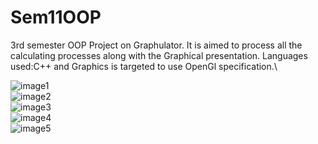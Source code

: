 # Sem11OOP
3rd semester OOP Project on Graphulator.
It is aimed to process all the calculating processes along with the Graphical presentation.
Languages used:C++
and Graphics is targeted to use OpenGl specification.\

![image1](https://github.com/CRLannister/Sem11OOP/tree/master/GRAPHULATOR_Source/md_res/one.png)\
![image2](https://github.com/CRLannister/Sem11OOP/tree/master/GRAPHULATOR_Source/md_res/two.png)\
![image3](https://github.com/CRLannister/Sem11OOP/tree/master/GRAPHULATOR_Source/md_res/three.png)\
![image4](https://github.com/CRLannister/Sem11OOP/tree/master/GRAPHULATOR_Source/md_res/four.png)\
![image5](https://github.com/CRLannister/Sem11OOP/tree/master/GRAPHULATOR_Source/md_res/five.png)
